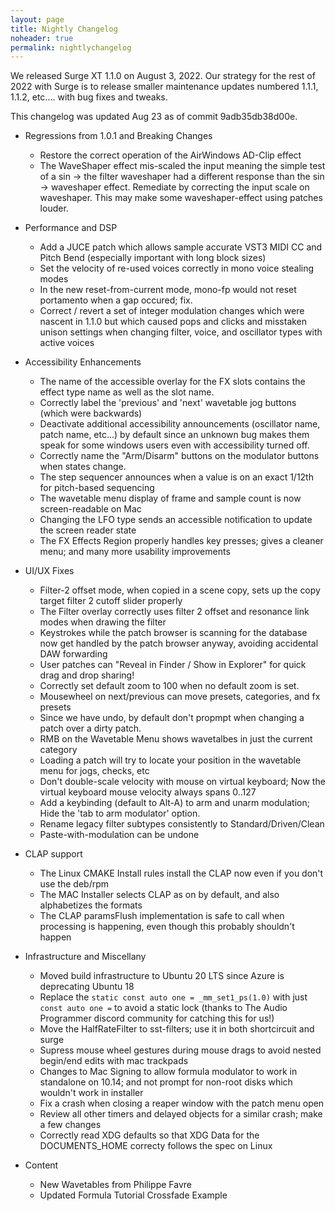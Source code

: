 ```yaml
---
layout: page
title: Nightly Changelog
noheader: true
permalink: nightlychangelog
---
```


We released Surge XT 1.1.0 on August 3, 2022. Our strategy for the rest of 2022 with Surge is to release smaller maintenance updates
numbered 1.1.1, 1.1.2, etc.... with bug fixes and tweaks.

This changelog was updated Aug 23 as of commit 9adb35db38d00e.

* Regressions from 1.0.1 and Breaking Changes
   * Restore the correct operation of the AirWindows AD-Clip effect  
   * The WaveShaper effect mis-scaled the input meaning the simple test of a sin -> the filter waveshaper had a different response
   than the sin -> waveshaper effect. Remediate by correcting the input scale on waveshaper. This may make some waveshaper-effect using
   patches louder.

* Performance and DSP
   * Add a JUCE patch which allows sample accurate VST3 MIDI CC and Pitch Bend (especially important with long block sizes)  
   * Set the velocity of re-used voices correctly in mono voice stealing modes
   * In the new reset-from-current mode, mono-fp would not reset portamento when a gap occured; fix.
   * Correct / revert a set of integer modulation changes which were nascent in 1.1.0 but which caused pops and clicks and misstaken unison settings when changing filter, voice, and oscillator types with active voices
 

* Accessibility Enhancements
   * The name of the accessible overlay for the FX slots contains the effect type name as well as the slot name.  
   * Correctly label the 'previous' and 'next' wavetable jog buttons (which were backwards)
   * Deactivate additional accessibility announcements (oscillator name, patch name, etc...) by default since an unknown bug makes them speak for some windows users even with accessibility turned off.
   * Correctly name the "Arm/Disarm" buttons on the modulator buttons when states change.
   * The step sequencer announces when a value is on an exact 1/12th for pitch-based sequencing
   * The wavetable menu display of frame and sample count is now screen-readable on Mac
   * Changing the LFO type sends an accessible notification to update the screen reader state
   * The FX Effects Region properly handles key presses; gives a cleaner menu; and many more usability improvements

* UI/UX Fixes 
   * Filter-2 offset mode, when copied in a scene copy, sets up the copy target filter 2 cutoff slider properly
   * The Filter overlay correctly uses filter 2 offset and resonance link modes when drawing the filter
   * Keystrokes while the patch browser is scanning for the database now get handled by the patch browser anyway, avoiding accidental DAW forwarding
   * User patches can "Reveal in Finder / Show in Explorer" for quick drag and drop sharing!
   * Correctly set default zoom to 100 when no default zoom is set.
   * Mousewheel on next/previous can move presets, categories, and fx presets
   * Since we have undo, by default don't propmpt when changing a patch over a dirty patch.
   * RMB on the Wavetable Menu shows wavetalbes in just the current category
   * Loading a patch will try to locate your position in the wavetable menu for jogs, checks, etc
   * Don't double-scale velocity with mouse on virtual keyboard; Now the virtual keyboard mouse velocity always spans 0..127
   * Add a keybinding (default to Alt-A) to arm and unarm modulation; Hide the 'tab to arm modulator' option.
   * Rename legacy filter subtypes consistently to Standard/Driven/Clean
   * Paste-with-modulation can be undone

* CLAP support
   * The Linux CMAKE Install rules install the CLAP now even if you don't use the deb/rpm
   * The MAC Installer selects CLAP as on by default, and also alphabetizes the formats
   * The CLAP paramsFlush implementation is safe to call when processing is happening, even though this probably shouldn't happen

* Infrastructure and Miscellany
   * Moved build infrastructure to Ubuntu 20 LTS since Azure is deprecating Ubuntu 18
   * Replace the `static const auto one = _mm_set1_ps(1.0)` with just `const auto one =` to avoid a static lock (thanks to The Audio Programmer discord community for catching this for us!)
   * Move the HalfRateFilter to sst-filters; use it in both shortcircuit and surge
   * Supress mouse wheel gestures during mouse drags to avoid nested begin/end edits with mac trackpads
   * Changes to Mac Signing to allow formula modulator to work in standalone on 10.14; and not prompt for non-root disks which wouldn't work in installer
   * Fix a crash when closing a reaper window with the patch menu open
   * Review all other timers and delayed objects for a similar crash; make a few changes
   * Correctly read XDG defaults so that XDG Data for the DOCUMENTS_HOME correcty follows the spec on Linux
  
* Content
   * New Wavetables from Philippe Favre    
   * Updated Formula Tutorial Crossfade Example
   

